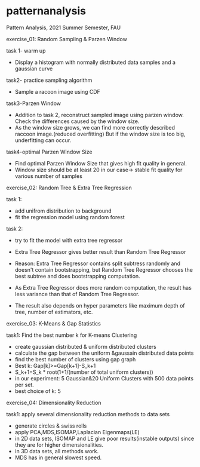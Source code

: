 # patternanalysis
Pattern Analysis, 2021 Summer Semester, FAU



exercise_01: Random Sampling & Parzen Window

task 1- warm up
- Display a histogram with normally distributed data samples and a gaussian curve

task2- practice sampling algorithm
- Sample a racoon image using CDF

task3-Parzen Window
- Addition to task 2, reconstruct sampled image using parzen window. Check the differences caused by the window size.
- As the window size grows, we can find more correctly described raccoon image.(reduced overfitting) But if the window size is too big, underfitting can occur. 

task4-optimal Parzen Window Size
- Find optimal Parzen Window Size that gives high fit quality in general.
- Window size should be at least 20 in our case-> stable fit quality for various number of samples




exercise_02: Random Tree & Extra Tree Regression

task 1:
- add unifrom distribution to background
- fit the regression model using random forest

task 2:
- try to fit the model with extra tree regressor

- Extra Tree Regressor gives better result than Random Tree Regressor
- Reason: Extra Tree Regressor contains split subtress randomly and doesn't contain bootstrapping, but Random Tree Regressor chooses the best subtree and does bootstrapping computation. 
- As Extra Tree Regressor does more random computation, the result has less variance than that of Random Tree Regressor.
- The result also depends on hyper parameters like maximum depth of tree, number of estimators, etc.



exercise_03: K-Means & Gap Statistics

task1: Find the best number k for K-means Clustering
- create gaussian distributed & uniform distributed clusters
- calculate the gap between the uniform &gaussain distributed data points
- find the best number of clusters using gap graph
- Best k: Gap[k]>=Gap[k+1]-S_k+1
- S_k+1=S_k * root(1+1/(number of total uniform clusters))
- in our experiment: 5 Gaussian&20 Uniform Clusters with 500 data points per set. 
- best choice of k: 5


exercise_04: Dimensionality Reduction

task1: apply several dimensionality reduction methods to data sets
- generate circles & swiss rolls
- apply PCA,MDS,ISOMAP,Laplacian Eigenmaps(LE)
- in 2D data sets, ISOMAP and LE give poor results(instable outputs) since they are for higher dimensionalities.
- in 3D data sets, all methods work.
- MDS has in general slowest speed.
